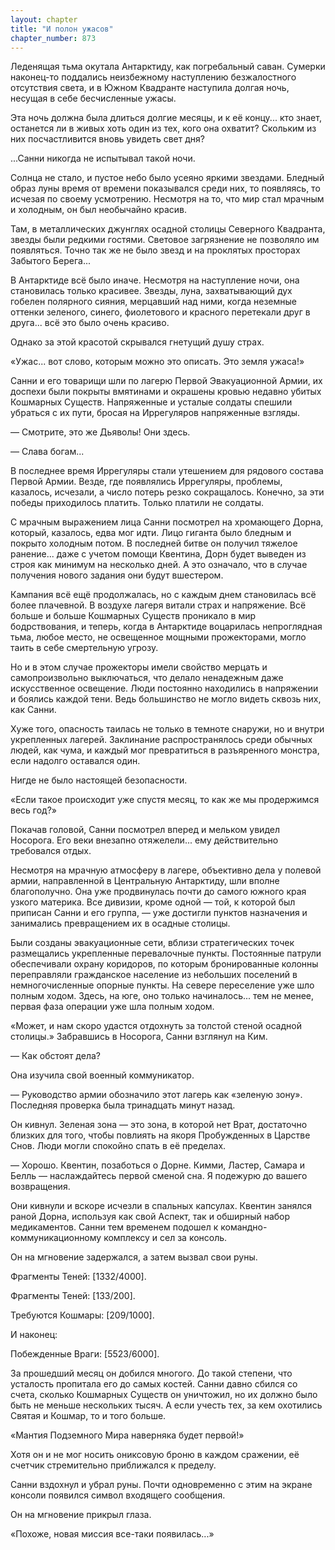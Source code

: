 ```yaml
---
layout: chapter
title: "И полон ужасов"
chapter_number: 873
---
```


Леденящая тьма окутала Антарктиду, как погребальный саван. Сумерки наконец-то поддались неизбежному наступлению безжалостного отсутствия света, и в Южном Квадранте наступила долгая ночь, несущая в себе бесчисленные ужасы.

Эта ночь должна была длиться долгие месяцы, и к её концу... кто знает, останется ли в живых хоть один из тех, кого она охватит? Скольким из них посчастливится вновь увидеть свет дня?

...Санни никогда не испытывал такой ночи.

Солнца не стало, и пустое небо было усеяно яркими звездами. Бледный образ луны время от времени показывался среди них, то появляясь, то исчезая по своему усмотрению. Несмотря на то, что мир стал мрачным и холодным, он был необычайно красив.

Там, в металлических джунглях осадной столицы Северного Квадранта, звезды были редкими гостями. Световое загрязнение не позволяло им появляться. Точно так же не было звезд и на проклятых просторах Забытого Берега...

В Антарктиде всё было иначе. Несмотря на наступление ночи, она становилась только красивее. Звезды, луна, захватывающий дух гобелен полярного сияния, мерцавший над ними, когда неземные оттенки зеленого, синего, фиолетового и красного перетекали друг в друга... всё это было очень красиво.

Однако за этой красотой скрывался гнетущий душу страх.

«Ужас... вот слово, которым можно это описать. Это земля ужаса!»

Санни и его товарищи шли по лагерю Первой Эвакуационной Армии, их доспехи были покрыты вмятинами и окрашены кровью недавно убитых Кошмарных Существ. Напряженные и усталые солдаты спешили убраться с их пути, бросая на Иррегуляров напряженные взгляды.

— Смотрите, это же Дьяволы! Они здесь.

— Слава богам...

В последнее время Иррегуляры стали утешением для рядового состава Первой Армии. Везде, где появлялись Иррегуляры, проблемы, казалось, исчезали, а число потерь резко сокращалось. Конечно, за эти победы приходилось платить. Только платили не солдаты.

С мрачным выражением лица Санни посмотрел на хромающего Дорна, который, казалось, едва мог идти. Лицо гиганта было бледным и покрыто холодным потом. В последней битве он получил тяжелое ранение... даже с учетом помощи Квентина, Дорн будет выведен из строя как минимум на несколько дней. А это означало, что в случае получения нового задания они будут вшестером.

Кампания всё ещё продолжалась, но с каждым днем становилась всё более плачевной. В воздухе лагеря витали страх и напряжение. Всё больше и больше Кошмарных Существ проникало в мир бодрствования, и теперь, когда в Антарктиде воцарилась непроглядная тьма, любое место, не освещенное мощными прожекторами, могло таить в себе смертельную угрозу.

Но и в этом случае прожекторы имели свойство мерцать и самопроизвольно выключаться, что делало ненадежным даже искусственное освещение. Люди постоянно находились в напряжении и боялись каждой тени. Ведь большинство не могло видеть сквозь них, как Санни.

Хуже того, опасность таилась не только в темноте снаружи, но и внутри укрепленных лагерей. Заклинание распространялось среди обычных людей, как чума, и каждый мог превратиться в разъяренного монстра, если надолго оставался один.

Нигде не было настоящей безопасности.

«Если такое происходит уже спустя месяц, то как же мы продержимся весь год?»

Покачав головой, Санни посмотрел вперед и мельком увидел Носорога. Его веки внезапно отяжелели... ему действительно требовался отдых.

Несмотря на мрачную атмосферу в лагере, объективно дела у полевой армии, направленной в Центральную Антарктиду, шли вполне благополучно. Она уже продвинулась почти до самого южного края узкого материка. Все дивизии, кроме одной — той, к которой был приписан Санни и его группа, — уже достигли пунктов назначения и занимались превращением их в осадные столицы.

Были созданы эвакуационные сети, вблизи стратегических точек размещались укрепленные перевалочные пункты. Постоянные патрули обеспечивали охрану коридоров, по которым бронированные колонны переправляли гражданское население из небольших поселений в немногочисленные опорные пункты. На севере переселение уже шло полным ходом. Здесь, на юге, оно только начиналось... тем не менее, первая фаза операции уже шла полным ходом.

«Может, и нам скоро удастся отдохнуть за толстой стеной осадной столицы.» Забравшись в Носорога, Санни взглянул на Ким.

— Как обстоят дела?

Она изучила свой военный коммуникатор.

— Руководство армии обозначило этот лагерь как «зеленую зону». Последняя проверка была тринадцать минут назад.

Он кивнул. Зеленая зона — это зона, в которой нет Врат, достаточно близких для того, чтобы повлиять на якоря Пробужденных в Царстве Снов. Люди могли спокойно спать в её пределах.

— Хорошо. Квентин, позаботься о Дорне. Кимми, Ластер, Самара и Белль — наслаждайтесь первой сменой сна. Я подежурю до вашего возвращения.

Они кивнули и вскоре исчезли в спальных капсулах. Квентин занялся раной Дорна, используя как свой Аспект, так и обширный набор медикаментов. Санни тем временем подошел к командно-коммуникационному комплексу и сел за консоль.

Он на мгновение задержался, а затем вызвал свои руны.

Фрагменты Теней: [1332/4000].

Фрагменты Теней: [133/200].

Требуются Кошмары: [209/1000].

И наконец:

Побежденные Враги: [5523/6000].

За прошедший месяц он добился многого. До такой степени, что усталость пропитала его до самых костей. Санни давно сбился со счета, сколько Кошмарных Существ он уничтожил, но их должно было быть не меньше нескольких тысяч. А если учесть тех, за кем охотились Святая и Кошмар, то и того больше.

«Мантия Подземного Мира наверняка будет первой!»

Хотя он и не мог носить ониксовую броню в каждом сражении, её счетчик стремительно приближался к пределу.

Санни вздохнул и убрал руны. Почти одновременно с этим на экране консоли появился символ входящего сообщения.

Он на мгновение прикрыл глаза.

«Похоже, новая миссия все-таки появилась...»